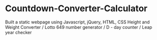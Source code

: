 # Countdown-Converter-Calculator
Built a static webpage using Javascript, jQuery, HTML, CSS
Height and Weight Converter / Lotto 649 number generator /  D - day counter / Leap year checker
